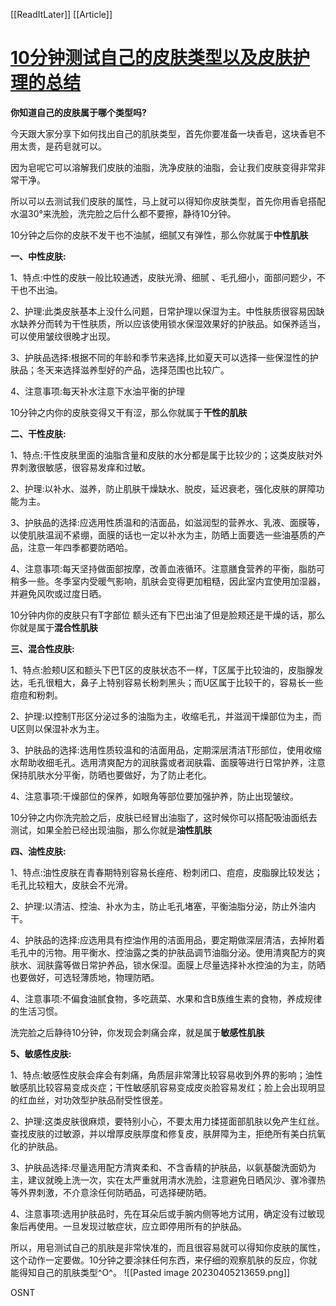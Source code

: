 [[ReadItLater]] [[Article]]

# [10分钟测试自己的皮肤类型以及皮肤护理的总结](https://zhuanlan.zhihu.com/p/75342796)

**你知道自己的皮肤属于哪个类型吗?**

今天跟大家分享下如何找出自己的肌肤类型，首先你要准备一块香皂，这块香皂不用太贵，是药皂就可以。

因为皂呢它可以溶解我们皮肤的油脂，洗净皮肤的油脂，会让我们皮肤变得非常非常干净。

所以可以去测试我们皮肤的属性，马上就可以得知你皮肤类型，首先你用香皂搭配水温30°来洗脸，洗完脸之后什么都不要擦，静待10分钟。

10分钟之后你的皮肤不发干也不油腻，细腻又有弹性，那么你就属于**中性肌肤**

**一、中性皮肤:**

1、特点:中性的皮肤一般比较通透，皮肤光滑、细腻 、毛孔细小，面部问题少，不干也不出油。

2、护理:此类皮肤基本上没什么问题，日常护理以保湿为主。中性肤质很容易因缺水缺养分而转为干性肤质，所以应该使用锁水保湿效果好的护肤品。如保养适当，可以使用皱纹很晚才出现。

3、护肤品选择:根据不同的年龄和季节来选择,比如夏天可以选择一些保湿性的护肤品；冬天来选择滋养型好的产品，选择范围也比较广。

4、注意事项:每天补水注意下水油平衡的护理

10分钟之内你的皮肤变得又干有涩，那么你就属于**干性的肌肤**

**二、干性皮肤:**

1、特点:干性皮肤里面的油脂含量和皮肤的水分都是属于比较少的；这类皮肤对外界刺激很敏感，很容易发痒和过敏。

2、护理:以补水、滋养，防止肌肤干燥缺水、脱皮，延迟衰老，强化皮肤的屏障功能为主。

3、护肤品的选择:应选用性质温和的洁面品，如滋润型的营养水、乳液、面膜等，以使肌肤温润不紧绷，面膜的话也一定以补水为主，防晒上面要选一些油基质的产品，注意一年四季都要防晒哈。

4、注意事项:每天坚持做面部按摩，改善血液循环。注意膳食营养的平衡，脂肪可稍多一些。冬季室内受暖气影响，肌肤会变得更加粗糙，因此室内宜使用加湿器，并避免风吹或过度日晒。



10分钟内你的皮肤只有T字部位 额头还有下巴出油了但是脸颊还是干燥的话，那么你就是属于**混合性肌肤**

**三、混合性皮肤:**

1、特点:脸颊U区和额头下巴T区的皮肤状态不一样，T区属于比较油的，皮脂腺发达，毛孔很粗大，鼻子上特别容易长粉刺黑头；而U区属于比较干的，容易长一些痘痘和粉刺。

2、护理:以控制T形区分泌过多的油脂为主，收缩毛孔，并滋润干燥部位为主，而U区则以保湿补水为主。

3、护肤品的选择:选用性质较温和的洁面用品，定期深层清洁T形部位，使用收缩水帮助收细毛孔。选用清爽配方的润肤露或者润肤霜、面膜等进行日常护养，注意保持肌肤水分平衡，防晒也要做好，为了防止老化。

4、注意事项:干燥部位的保养，如眼角等部位要加强护养，防止出现皱纹。



10分钟之内你洗完脸之后，皮肤已经冒出油脂了，这时候你可以搭配吸油面纸去测试，如果全脸已经出现油脂，那么你就是**油性肌肤**

**四、油性皮肤:**

1、特点:油性皮肤在青春期特别容易长痤疮、粉刺闭口、痘痘，皮脂腺比较发达；毛孔比较粗大，皮肤会不光滑。

2、护理:以清洁、控油、补水为主，防止毛孔堵塞，平衡油脂分泌，防止外油内干。

4、护肤品的选择:应选用具有控油作用的洁面用品，要定期做深层清洁，去掉附着毛孔中的污物。用平衡水、控油露之类的护肤品调节油脂分泌。使用清爽配方的爽肤水、润肤露等做日常护养品，锁水保湿。面膜上尽量选择补水控油的为主，防晒也要做好，可选轻薄质地，物理防晒。

4、注意事项:不偏食油腻食物，多吃蔬菜、水果和含B族维生素的食物，养成规律的生活习惯。



洗完脸之后静待10分钟，你发现会刺痛会痒，就是属于**敏感性肌肤**

**5、敏感性皮肤:**

1、特点:敏感性皮肤会痒会有刺痛，角质层非常薄比较容易收到外界的影响；油性敏感肌比较容易变成炎症；干性敏感肌容易变成皮炎脸容易发红；脸上会出现明显的红血丝，对功效型护肤品耐受性很差。

2、护理:这类皮肤很麻烦，要特别小心，不要太用力揉搓面部肌肤以免产生红丝。查找皮肤的过敏源，并以增厚皮肤厚度和修复皮，肤屏障为主，拒绝所有美白抗氧化的护肤品。

3、护肤品选择:尽量选用配方清爽柔和、不含香精的护肤品，以氨基酸洗面奶为主，建议就晚上洗一次，实在太严重就用清水洗脸，注意避免日晒风沙、骤冷骤热等外界刺激，不介意涂任何防晒品，可选择硬防晒。

4、注意事项:选用护肤品时，先在耳朵后或手腕内侧等地方试用，确定没有过敏现象后再使用。一旦发现过敏症状，应立即停用所有的护肤品。



所以，用皂测试自己的肌肤是非常快准的，而且很容易就可以得知你皮肤的属性，这个动作一定要做。10分钟之要涂抹任何东西，来仔细的观察肌肤的反应，你就能得知自己的肌肤类型^O^。
![[Pasted image 20230405213659.png]]

OSNT